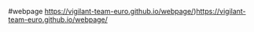 #webpage https://vigilant-team-euro.github.io/webpage/)https://vigilant-team-euro.github.io/webpage/
